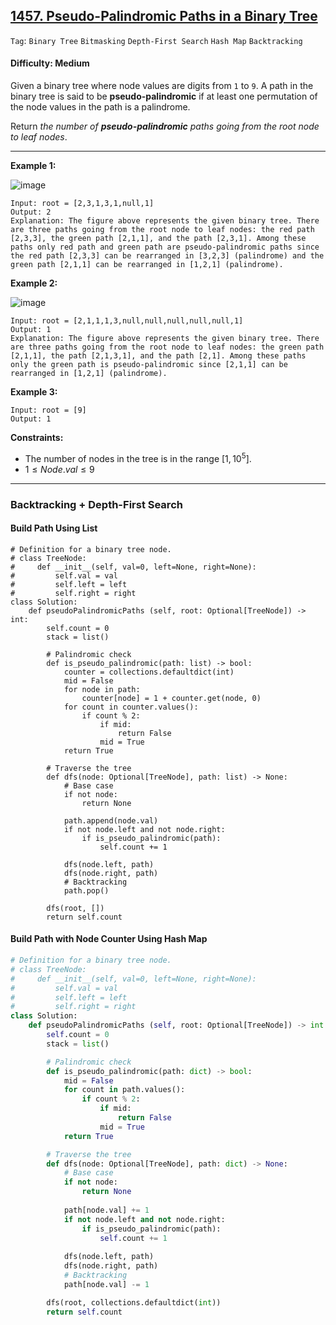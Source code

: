 ## [1457. Pseudo-Palindromic Paths in a Binary Tree](https://leetcode.com/problems/pseudo-palindromic-paths-in-a-binary-tree)

```Tag```: ```Binary Tree``` ```Bitmasking``` ```Depth-First Search``` ```Hash Map``` ```Backtracking```

#### Difficulty: Medium

Given a binary tree where node values are digits from ```1``` to ```9```. A path in the binary tree is said to be __pseudo-palindromic__ if at least one permutation of the node values in the path is a palindrome.

Return _the number of __pseudo-palindromic__ paths going from the root node to leaf nodes_.

---

__Example 1:__

![image](https://assets.leetcode.com/uploads/2020/05/06/palindromic_paths_1.png)
```
Input: root = [2,3,1,3,1,null,1]
Output: 2 
Explanation: The figure above represents the given binary tree. There are three paths going from the root node to leaf nodes: the red path [2,3,3], the green path [2,1,1], and the path [2,3,1]. Among these paths only red path and green path are pseudo-palindromic paths since the red path [2,3,3] can be rearranged in [3,2,3] (palindrome) and the green path [2,1,1] can be rearranged in [1,2,1] (palindrome).
```

__Example 2:__

![image](https://assets.leetcode.com/uploads/2020/05/07/palindromic_paths_2.png)
```
Input: root = [2,1,1,1,3,null,null,null,null,null,1]
Output: 1 
Explanation: The figure above represents the given binary tree. There are three paths going from the root node to leaf nodes: the green path [2,1,1], the path [2,1,3,1], and the path [2,1]. Among these paths only the green path is pseudo-palindromic since [2,1,1] can be rearranged in [1,2,1] (palindrome).
```

__Example 3:__
```
Input: root = [9]
Output: 1
```

__Constraints:__

- The number of nodes in the tree is in the range $[1, 10^5]$.
- $1 \le Node.val \le 9$

---

### Backtracking + Depth-First Search

#### Build Path Using List

```Oython
# Definition for a binary tree node.
# class TreeNode:
#     def __init__(self, val=0, left=None, right=None):
#         self.val = val
#         self.left = left
#         self.right = right
class Solution:
    def pseudoPalindromicPaths (self, root: Optional[TreeNode]) -> int:
        self.count = 0
        stack = list()

        # Palindromic check
        def is_pseudo_palindromic(path: list) -> bool:
            counter = collections.defaultdict(int)
            mid = False
            for node in path:
                counter[node] = 1 + counter.get(node, 0)
            for count in counter.values():
                if count % 2:
                    if mid:
                        return False
                    mid = True
            return True

        # Traverse the tree
        def dfs(node: Optional[TreeNode], path: list) -> None:
            # Base case
            if not node:
                return None
            
            path.append(node.val)
            if not node.left and not node.right:
                if is_pseudo_palindromic(path):
                    self.count += 1
                
            dfs(node.left, path)
            dfs(node.right, path)
            # Backtracking
            path.pop()

        dfs(root, [])
        return self.count
```

#### Build Path with Node Counter Using Hash Map

```Python
# Definition for a binary tree node.
# class TreeNode:
#     def __init__(self, val=0, left=None, right=None):
#         self.val = val
#         self.left = left
#         self.right = right
class Solution:
    def pseudoPalindromicPaths (self, root: Optional[TreeNode]) -> int:
        self.count = 0
        stack = list()

        # Palindromic check
        def is_pseudo_palindromic(path: dict) -> bool:
            mid = False
            for count in path.values():
                if count % 2:
                    if mid:
                        return False
                    mid = True
            return True

        # Traverse the tree
        def dfs(node: Optional[TreeNode], path: dict) -> None:
            # Base case
            if not node:
                return None
            
            path[node.val] += 1
            if not node.left and not node.right:
                if is_pseudo_palindromic(path):
                    self.count += 1
                
            dfs(node.left, path)
            dfs(node.right, path)
            # Backtracking
            path[node.val] -= 1

        dfs(root, collections.defaultdict(int))
        return self.count
```

